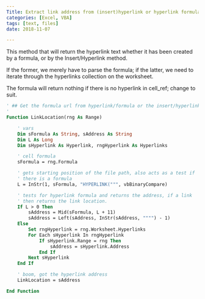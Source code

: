 ```yaml
---
Title: Extract link address from (insert)hyperlink or hyperlink formula
categories: [Excel, VBA]
tags: [text, files]
date: 2018-11-07

---
```


This method that will return the hyperlink text whether it has been created by a formula, or by the Insert/Hyperlink method.

If the former, we merely have to parse the formula; if the latter, we need to iterate through the hyperlinks collection on the worksheet.

The formula will return nothing if there is no hyperlink in cell_ref; change to suit.

```vb
' ## Get the formula url from hyperlink/formula or the insert/hyperlink method
'
Function LinkLocation(rng As Range)

    ' vars
    Dim sFormula As String, sAddress As String
    Dim L As Long
    Dim sHyperlink As Hyperlink, rngHyperlink As Hyperlinks

    ' cell formula
    sFormula = rng.Formula

    ' gets starting position of the file path, also acts as a test if
    ' there is a formula
    L = InStr(1, sFormula, "HYPERLINK(""", vbBinaryCompare)

    ' tests for hyperlink formula and returns the address, if a link
    ' then returns the link location.
    If L > 0 Then
        sAddress = Mid(sFormula, L + 11)
        sAddress = Left(sAddress, InStr(sAddress, """") - 1)
    Else
        Set rngHyperlink = rng.Worksheet.Hyperlinks
        For Each sHyperlink In rngHyperlink
            If sHyperlink.Range = rng Then
                sAddress = sHyperlink.Address
            End If
        Next sHyperlink
    End If

    ' boom, got the hyperlink address
    LinkLocation = sAddress

End Function
```

